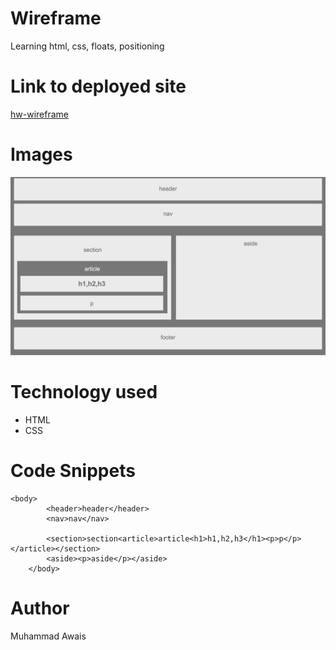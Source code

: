# Wireframe

Learning html, css, floats, positioning

# Link to deployed site

[hw-wireframe](https://mawais54013.github.io/HW-Wireframe/)

# Images
![wireframe](images/wireframe.png)

# Technology used
- HTML
- CSS

# Code Snippets

```
<body>
        <header>header</header>   
        <nav>nav</nav>

        <section>section<article>article<h1>h1,h2,h3</h1><p>p</p></article></section>
        <aside><p>aside</p></aside>
    </body>
```
# Author
Muhammad Awais